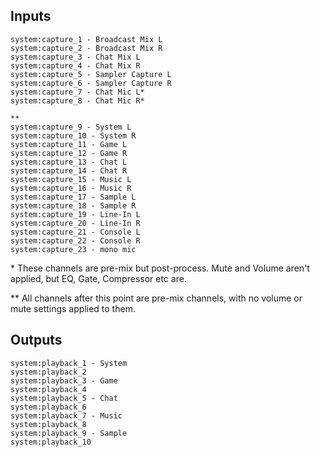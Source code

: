 ## Inputs
```
system:capture_1 - Broadcast Mix L
system:capture_2 - Broadcast Mix R
system:capture_3 - Chat Mix L
system:capture_4 - Chat Mix R
system:capture_5 - Sampler Capture L
system:capture_6 - Sampler Capture R
system:capture_7 - Chat Mic L*
system:capture_8 - Chat Mic R*

** 
system:capture_9 - System L
system:capture_10 - System R
system:capture_11 - Game L
system:capture_12 - Game R
system:capture_13 - Chat L
system:capture_14 - Chat R
system:capture_15 - Music L
system:capture_16 - Music R
system:capture_17 - Sample L
system:capture_18 - Sample R
system:capture_19 - Line-In L
system:capture_20 - Line-In R
system:capture_21 - Console L
system:capture_22 - Console R
system:capture_23 - mono mic
```
\* These channels are pre-mix but post-process. Mute and Volume aren't applied, but EQ, Gate, Compressor etc are.

\** All channels after this point are pre-mix channels, with no volume or mute settings applied to them.

## Outputs
```
system:playback_1 - System
system:playback_2
system:playback_3 - Game
system:playback_4
system:playback_5 - Chat
system:playback_6
system:playback_7 - Music
system:playback_8
system:playback_9 - Sample
system:playback_10
```
